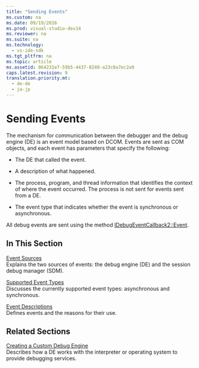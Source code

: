 ```yaml
---
title: "Sending Events"
ms.custom: na
ms.date: 09/19/2016
ms.prod: visual-studio-dev14
ms.reviewer: na
ms.suite: na
ms.technology: 
  - vs-ide-sdk
ms.tgt_pltfrm: na
ms.topic: article
ms.assetid: 064231e7-59b5-4437-8240-a23c0a7ec2a9
caps.latest.revision: 9
translation.priority.mt: 
  - de-de
  - ja-jp
---
```

# Sending Events
The mechanism for communication between the debugger and the debug engine (DE) is an event model based on DCOM. Events are sent as COM objects, and each event has parameters that specify the following:  
  
-   The DE that called the event.  
  
-   A description of what happened.  
  
-   The process, program, and thread information that identifies the context of where the event occurred. The process is not sent for events sent from a DE.  
  
-   The event type that indicates whether the event is synchronous or asynchronous.  
  
 All debug events are sent using the method [IDebugEventCallback2::Event](../vs140/IDebugEventCallback2--Event.md).  
  
## In This Section  
 [Event Sources](../vs140/Event-Sources--Visual-Studio-SDK-.md)  
 Explains the two sources of events: the debug engine (DE) and the session debug manager (SDM).  
  
 [Supported Event Types](../vs140/Supported-Event-Types.md)  
 Discusses the currently supported event types: asynchronous and synchronous.  
  
 [Event Descriptions](../vs140/Event-Descriptions.md)  
 Defines events and the reasons for their use.  
  
## Related Sections  
 [Creating a Custom Debug Engine](../vs140/Creating-a-Custom-Debug-Engine.md)  
 Describes how a DE works with the interpreter or operating system to provide debugging services.